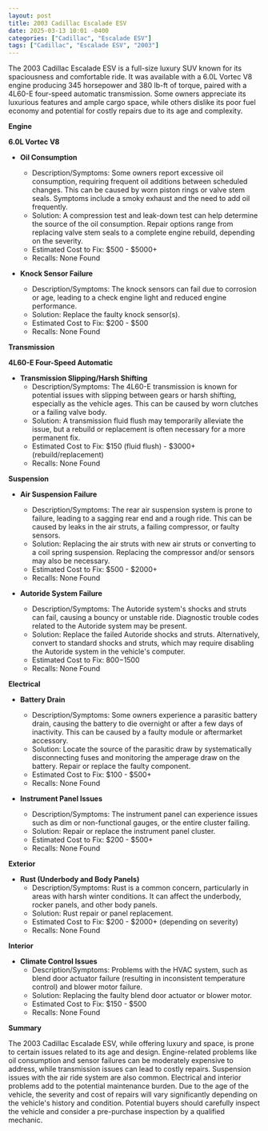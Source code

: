 ```yaml
---
layout: post
title: 2003 Cadillac Escalade ESV
date: 2025-03-13 10:01 -0400
categories: ["Cadillac", "Escalade ESV"]
tags: ["Cadillac", "Escalade ESV", "2003"]
---
```

The 2003 Cadillac Escalade ESV is a full-size luxury SUV known for its spaciousness and comfortable ride. It was available with a 6.0L Vortec V8 engine producing 345 horsepower and 380 lb-ft of torque, paired with a 4L60-E four-speed automatic transmission. Some owners appreciate its luxurious features and ample cargo space, while others dislike its poor fuel economy and potential for costly repairs due to its age and complexity.

**Engine**

**6.0L Vortec V8**

*   **Oil Consumption**
    *   Description/Symptoms: Some owners report excessive oil consumption, requiring frequent oil additions between scheduled changes. This can be caused by worn piston rings or valve stem seals. Symptoms include a smoky exhaust and the need to add oil frequently.
    *   Solution: A compression test and leak-down test can help determine the source of the oil consumption. Repair options range from replacing valve stem seals to a complete engine rebuild, depending on the severity.
    *   Estimated Cost to Fix: $500 - $5000+
    *   Recalls: None Found

*   **Knock Sensor Failure**
    *   Description/Symptoms: The knock sensors can fail due to corrosion or age, leading to a check engine light and reduced engine performance.
    *   Solution: Replace the faulty knock sensor(s).
    *   Estimated Cost to Fix: $200 - $500
    *   Recalls: None Found

**Transmission**

**4L60-E Four-Speed Automatic**

*   **Transmission Slipping/Harsh Shifting**
    *   Description/Symptoms: The 4L60-E transmission is known for potential issues with slipping between gears or harsh shifting, especially as the vehicle ages. This can be caused by worn clutches or a failing valve body.
    *   Solution: A transmission fluid flush may temporarily alleviate the issue, but a rebuild or replacement is often necessary for a more permanent fix.
    *   Estimated Cost to Fix: $150 (fluid flush) - $3000+ (rebuild/replacement)
    *   Recalls: None Found

**Suspension**

*   **Air Suspension Failure**
    *   Description/Symptoms: The rear air suspension system is prone to failure, leading to a sagging rear end and a rough ride. This can be caused by leaks in the air struts, a failing compressor, or faulty sensors.
    *   Solution: Replacing the air struts with new air struts or converting to a coil spring suspension. Replacing the compressor and/or sensors may also be necessary.
    *   Estimated Cost to Fix: $500 - $2000+
    *   Recalls: None Found

*   **Autoride System Failure**
    *   Description/Symptoms: The Autoride system's shocks and struts can fail, causing a bouncy or unstable ride. Diagnostic trouble codes related to the Autoride system may be present.
    *   Solution: Replace the failed Autoride shocks and struts. Alternatively, convert to standard shocks and struts, which may require disabling the Autoride system in the vehicle's computer.
    *   Estimated Cost to Fix: $800-$1500
    *   Recalls: None Found

**Electrical**

*   **Battery Drain**
    *   Description/Symptoms: Some owners experience a parasitic battery drain, causing the battery to die overnight or after a few days of inactivity. This can be caused by a faulty module or aftermarket accessory.
    *   Solution: Locate the source of the parasitic draw by systematically disconnecting fuses and monitoring the amperage draw on the battery. Repair or replace the faulty component.
    *   Estimated Cost to Fix: $100 - $500+
    *   Recalls: None Found

*   **Instrument Panel Issues**
    *   Description/Symptoms: The instrument panel can experience issues such as dim or non-functional gauges, or the entire cluster failing.
    *   Solution: Repair or replace the instrument panel cluster.
    *   Estimated Cost to Fix: $200 - $500+
    *   Recalls: None Found

**Exterior**

*   **Rust (Underbody and Body Panels)**
    *   Description/Symptoms: Rust is a common concern, particularly in areas with harsh winter conditions. It can affect the underbody, rocker panels, and other body panels.
    *   Solution: Rust repair or panel replacement.
    *   Estimated Cost to Fix: $200 - $2000+ (depending on severity)
    *   Recalls: None Found

**Interior**

*   **Climate Control Issues**
    *   Description/Symptoms: Problems with the HVAC system, such as blend door actuator failure (resulting in inconsistent temperature control) and blower motor failure.
    *   Solution: Replacing the faulty blend door actuator or blower motor.
    *   Estimated Cost to Fix: $150 - $500
    *   Recalls: None Found

**Summary**

The 2003 Cadillac Escalade ESV, while offering luxury and space, is prone to certain issues related to its age and design. Engine-related problems like oil consumption and sensor failures can be moderately expensive to address, while transmission issues can lead to costly repairs. Suspension issues with the air ride system are also common. Electrical and interior problems add to the potential maintenance burden. Due to the age of the vehicle, the severity and cost of repairs will vary significantly depending on the vehicle's history and condition. Potential buyers should carefully inspect the vehicle and consider a pre-purchase inspection by a qualified mechanic.


